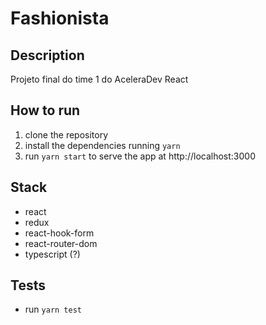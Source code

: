# Fashionista

## Description
Projeto final do time 1 do AceleraDev React

## How to run
1. clone the repository
2. install the dependencies running `yarn`
3. run `yarn start` to serve the app at http://localhost:3000

## Stack
- react
- redux
- react-hook-form
- react-router-dom
- typescript (?)

## Tests
- run `yarn test`
